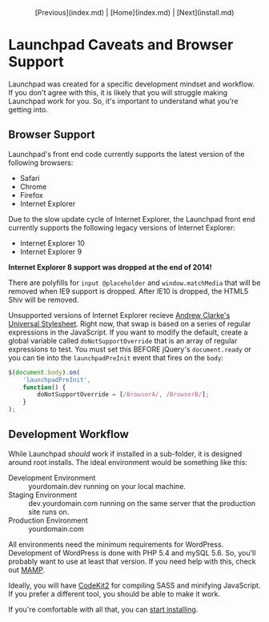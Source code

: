 <center>[Previous](index.md) | [Home](index.md) | [Next](install.md)</center>

Launchpad Caveats and Browser Support
=====================================

Launchpad was created for a specific development mindset and workflow.  If you don't agree with this, it is likely that you will struggle making Launchpad work for you.  So, it's important to understand what you're getting into.

## Browser Support

Launchpad's front end code currently supports the latest version of the following browsers:

* Safari
* Chrome
* Firefox
* Internet Explorer

Due to the slow update cycle of Internet Explorer, the Launchpad front end currently supports the following legacy versions of Internet Explorer:

* Internet Explorer 10
* Internet Explorer 9

**Internet Explorer 8 support was dropped at the end of 2014!**

There are polyfills for <code>input @placeholder</code> and <code>window.matchMedia</code> that will be removed when IE9 support is dropped.  After IE10 is dropped, the HTML5 Shiv will be removed.

Unsupported versions of Internet Explorer recieve [Andrew Clarke's Universal Stylesheet](https://code.google.com/p/universal-ie6-css/).  Right now, that swap is based on a series of regular expressions in the JavaScript.  If you want to modify the default, create a global variable called <code>doNotSupportOverride</code> that is an array of regular expressions to test.  You must set this BEFORE jQuery's <code>document.ready</code> or you can tie into the <code>launchpadPreInit</code> event that fires on the <code>body</code>:

```javascript
$(document.body).on(
	'launchpadPreInit',
	function() {
		doNotSupportOverride = [/BrowserA/, /BrowserB/];
	}
);
```

## Development Workflow

While Launchpad *should* work if installed in a sub-folder, it is designed around root installs.  The ideal environment would be something like this:

<dl>
	<dt>Development Environment</dt>
	<dd>yourdomain.dev running on your local machine.</dd>
	<dt>Staging Environment</dt>
	<dd>dev.yourdomain.com running on the same server that the production site runs on.</dd>
	<dt>Production Environment</dt>
	<dd>yourdomain.com</dd>
</dl>

All environments need the minimum requirements for WordPress.  Development of WordPress is done with PHP 5.4 and mySQL 5.6.  So, you'll probably want to use at least that version.  If you need help with this, check out [MAMP](http://www.mamp.info/).

Ideally, you will have [CodeKit2](https://incident57.com/codekit/) for compiling SASS and minifying JavaScript.  If you prefer a different tool, you should be able to make it work.

If you're comfortable with all that, you can [start installing](install.md).